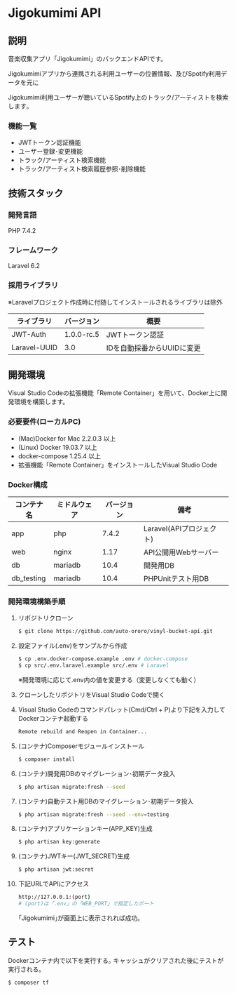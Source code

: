 # Jigokumimi API

## 説明

音楽収集アプリ「Jigokumimi」のバックエンドAPIです。

Jigokumimiアプリから連携される利用ユーザーの位置情報、及びSpotify利用データを元に

Jigokumimi利用ユーザーが聴いているSpotify上のトラック/アーティストを検索します｡

### 機能一覧

- JWTトークン認証機能
- ユーザー登録･変更機能
- トラック/アーティスト検索機能
- トラック/アーティスト検索履歴参照･削除機能

## 技術スタック

### 開発言語

PHP 7.4.2

### フレームワーク

Laravel 6.2

### 採用ライブラリ

※Laravelプロジェクト作成時に付随してインストールされるライブラリは除外

| ライブラリ   | バージョン | 概要                       |
| ------------ | ---------- | -------------------------- |
| JWT-Auth     | 1.0.0-rc.5 | JWTトークン認証            |
| Laravel-UUID | 3.0        | IDを自動採番からUUIDに変更 |

## 開発環境

Visual Studio Codeの拡張機能「Remote Container」を用いて、Docker上に開発環境を構築します。

### 必要要件(ローカルPC)

- (Mac)Docker for Mac 2.2.0.3 以上
- (Linux) Docker 19.03.7 以上
- docker-compose 1.25.4 以上
- 拡張機能「Remote Container」をインストールしたVisual Studio Code

### Docker構成

| コンテナ名 | ミドルウェア | バージョン | 備考                     |
| ---------- | ------------ | ---------- | ------------------------ |
| app        | php          | 7.4.2      | Laravel(APIプロジェクト) |
| web        | nginx        | 1.17       | API公開用Webサーバー     |
| db         | mariadb      | 10.4       | 開発用DB                 |
| db_testing | mariadb      | 10.4       | PHPUnitテスト用DB        |

### 開発環境構築手順

1. リポジトリクローン

    ```bash
    $ git clone https://github.com/auto-ororo/vinyl-bucket-api.git
    ```

2. 設定ファイル(.env)をサンプルから作成

    ```bash
    $ cp .env.docker-compose.example .env # docker-compose
    $ cp src/.env.laravel.example src/.env # Laravel
    ```

    ※開発環境に応じて.env内の値を変更する（変更しなくても動く）

3. クローンしたリポジトリをVisual Studio Codeで開く

4. Visual Studio Codeのコマンドパレット(Cmd/Ctrl + P)より下記を入力してDockerコンテナ起動する

    ```bash
    Remote rebuild and Reopen in Container...
    ```

5. (コンテナ)Composerモジュールインストール

    ```bash
    $ composer install
    ```

6. (コンテナ)開発用DBのマイグレーション･初期データ投入

    ```bash
    $ php artisan migrate:fresh --seed
    ```

7. (コンテナ)自動テスト用DBのマイグレーション･初期データ投入

    ```bash
    $ php artisan migrate:fresh --seed --env=testing
    ```

8. (コンテナ)アプリケーションキー(APP_KEY)生成

    ```bash
    $ php artisan key:generate
    ```

9. (コンテナ)JWTキー(JWT_SECRET)生成

    ```bash
    $ php artisan jwt:secret
    ```

10. 下記URLでAPIにアクセス

    ```bash
    http://127.0.0.1:(port)
    # (port)は「.env」の「WEB_PORT」で指定したポート
    ```

    ｢Jigokumimi｣が画面上に表示されれば成功｡

## テスト

Dockerコンテナ内で以下を実行する｡
キャッシュがクリアされた後にテストが実行される｡

```bash
$ composer tf
```